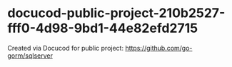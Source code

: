 # docucod-public-project-210b2527-fff0-4d98-9bd1-44e82efd2715
Created via Docucod for public project: https://github.com/go-gorm/sqlserver
